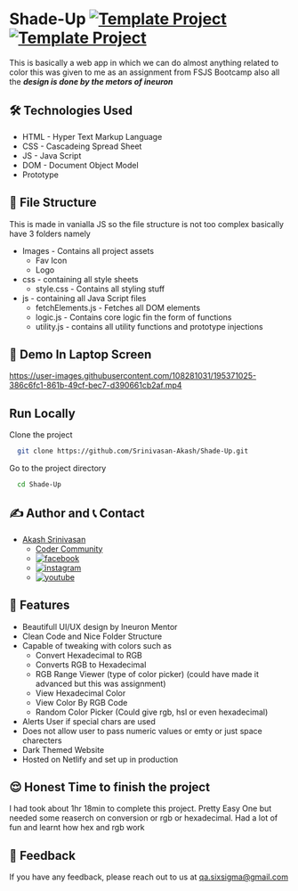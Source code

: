 # Shade-Up  [![Template Project](https://img.shields.io/badge/Web-App-red)](http://www.gnu.org/licenses/agpl-3.0) [![Template Project](https://img.shields.io/badge/Technologies%20-HTML%2FCSS%2FJS-brightgreen)](http://www.gnu.org/licenses/agpl-3.0)

This is basically a web app in which we can do almost anything related to color this was given to me as an assignment from FSJS Bootcamp also all the ***design is done by the metors of ineuron***

## 🛠 Technologies Used
  - HTML - Hyper Text Markup Language
  - CSS - Cascadeing Spread Sheet
  - JS - Java Script
  - DOM - Document Object Model
  - Prototype
  
## 📂 File Structure
This is made in vanialla JS so the file structure is not too complex basically have 3 folders namely
- Images - Contains all project assets
    - Fav Icon
    - Logo
- css - containing all style sheets
    - style.css - Contains all styling stuff 
- js - containing all Java Script files
    - fetchElements.js - Fetches all DOM elements
    - logic.js - Contains core logic fin the form of functions
    - utility.js - contains all utility functions and prototype injections

## 🚩 Demo In Laptop Screen
https://user-images.githubusercontent.com/108281031/195371025-386c6fc1-861b-49cf-bec7-d390661cb2af.mp4

## Run Locally

Clone the project

```bash
  git clone https://github.com/Srinivasan-Akash/Shade-Up.git
```

Go to the project directory

```bash
  cd Shade-Up
```
## ✍️ Author and 📞 Contact
- [Akash Srinivasan](https://www.github.com/octokatherine)
    - [Coder Community](https://web.codercommunity.io/user/62d568cb998d86c8883a2766?tab=posts)
    - [![facebook](https://img.shields.io/badge/Facebook-0A66C2?style=for-the-badge&logo=facebook&logoColor=white)](https://www.facebook.com/profile.php?id=100083429257499)
    - [![instagram](https://img.shields.io/badge/Instagram-0A66C2?style=for-the-badge&logo=instagram&logoColor=white)](https://www.instagram.com/akash_prashanthi/)
    - [![youtube](https://img.shields.io/badge/YouTube-ff0000?style=for-the-badge&logo=youtube&logoColor=white)](https://www.youtube.com/channel/UCAv1QdzDgV6MjA60CRtfkIg)

## 📝 Features

- Beautifull UI/UX design by Ineuron Mentor
- Clean Code and Nice Folder Structure
- Capable of tweaking with colors such as
    - Convert Hexadecimal to RGB
    - Converts RGB to Hexadecimal
    - RGB Range Viewer (type of color picker) (could have made it advanced but this was assignment)
    - View Hexadecimal Color
    - View Color By RGB Code
    - Random Color Picker (Could give rgb, hsl or even hexadecimal)
- Alerts User if special chars are used
- Does not allow user to pass numeric values or emty or just space charecters
- Dark Themed Website
- Hosted on Netlify and set up in production

## 😌 Honest Time to finish the project
I had took about 1hr 18min to complete this project. Pretty Easy One but needed some reaserch on conversion or rgb or hexadecimal. Had a lot of fun and learnt how hex and rgb work 
## 👀 Feedback
If you have any feedback, please reach out to us at qa.sixsigma@gmail.com
